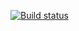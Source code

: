 [![Build status](https://ci.appveyor.com/api/projects/status/9k629s1hndnf4v12?svg=true)](https://ci.appveyor.com/project/Nik8808/postmanecho)
